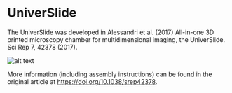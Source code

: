 # UniverSlide
The UniverSlide was developed in Alessandri et al. (2017) All-in-one 3D printed microscopy chamber for multidimensional imaging, the UniverSlide. Sci Rep 7, 42378 (2017).

![alt text](https://github.com/HenriquesLab/blob/fieldguide_3dprinting_microscopy/stl/universlide/universlide_figure1.webp?raw=true)

More information (including assembly instructions) can be found in the original article at https://doi.org/10.1038/srep42378.
